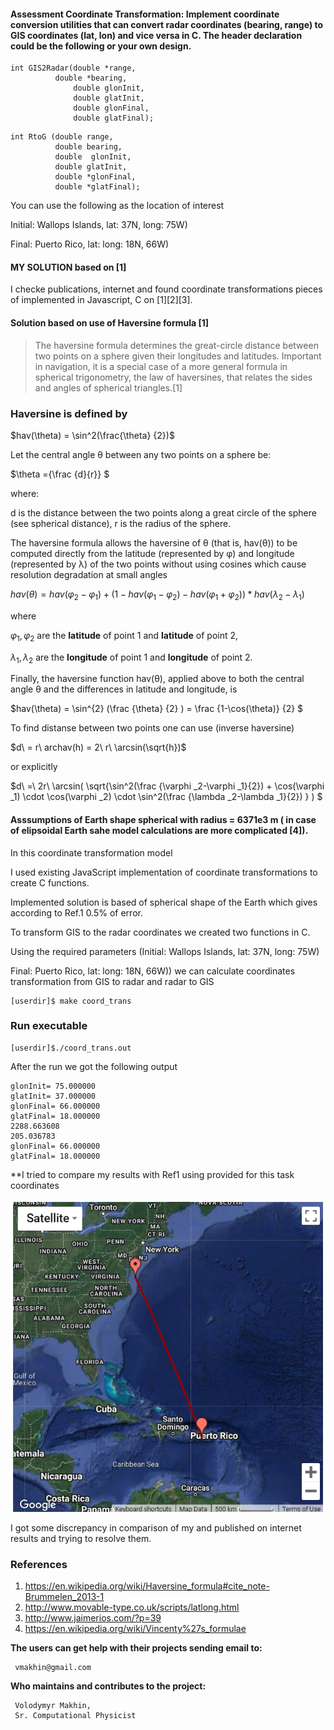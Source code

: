 #### Assessment Coordinate Transformation: Implement coordinate conversion utilities that can convert radar coordinates (bearing, range) to GIS coordinates (lat, lon) and vice versa in C. The header declaration could be the following or your own design. 
```
int GIS2Radar(double *range, 
	      double *bearing, 
              double glonInit, 
              double glatInit, 
              double glonFinal, 
              double glatFinal);
```
```
int RtoG (double range, 
          double bearing, 
          double  glonInit, 
          double glatInit, 
          double *glonFinal, 
          double *glatFinal);
```

You can use the following as the location of interest

Initial: Wallops Islands, lat: 37N, long: 75W) 

Final: Puerto Rico, lat: long: 18N, 66W) 

#### MY SOLUTION based on [1]

I checke publications, internet and found coordinate transformations pieces of implemented in Javascript, C on [1][2][3].

#### Solution based on use of Haversine formula [1]

>The haversine formula determines the great-circle distance between two points on a sphere given their longitudes and latitudes. Important in navigation, it is a special case of a more general formula in spherical trigonometry, the law of haversines, that relates the sides and angles of spherical triangles.[1]

### Haversine is defined by 

$hav(\theta) = \sin^2(\frac{\theta} {2})$

Let the central angle θ between any two points on a sphere be:

$\theta ={\frac {d}{r}} $

where:

d is the distance between the two points along a great circle of the sphere (see spherical distance),
r is the radius of the sphere.

The haversine formula allows the haversine of θ (that is, hav(θ)) to be computed directly from the latitude (represented by φ) and longitude (represented by λ) of the two points without using cosines which cause resolution degradation at small angles

$hav(\theta ) =  hav(\varphi _{2}-\varphi _{1}) + (1- hav(\varphi _{1}-\varphi _{2})- hav(\varphi _{1}+\varphi _{2})) * hav(\lambda _{2}-\lambda _{1})$

where

$\varphi _1, \varphi _2$  are the **latitude** of point 1 and **latitude** of point 2,

$\lambda _1, \lambda _2$  are the **longitude** of point 1 and **longitude** of point 2.

Finally, the haversine function hav(θ), applied above to both the central angle θ and the differences in latitude and longitude, is

$hav(\theta) = \sin^{2} (\frac {\theta} {2}  ) = \frac {1-\cos(\theta)} {2} $

To find distanse between two points one can use  (inverse haversine)

$d\ = r\ archav(h) = 2\ r\ \arcsin(\sqrt{h})$

or explicitly

$d\ =\  2r\ \arcsin(  \sqrt{\sin^2(\frac {\varphi _2-\varphi _1}{2}) + \cos(\varphi _1) \cdot \cos(\varphi _2) \cdot \sin^2(\frac {\lambda _2-\lambda _1}{2}) }    )    $



#### Asssumptions of Earth shape spherical with radius = 6371e3 m ( in case of elipsoidal Earth sahe model calculations are  more complicated [4]).

In this coordinate transformation model 

I used existing JavaScript implementation of coordinate transformations to create C functions.

Implemented solution is based of spherical shape of the Earth which gives according to Ref.1 0.5% of error.

To transform GIS to the radar coordinates we created two functions in C.

Using the required parameters (Initial: Wallops Islands, lat: 37N, long: 75W) 

Final: Puerto Rico, lat: long: 18N, 66W)) we can calculate coordinates transformation from GIS to radar and radar to GIS

```
[userdir]$ make coord_trans
```
### Run executable
```
[userdir]$./coord_trans.out
```
After the run we got the following output 
```
glonInit= 75.000000
glatInit= 37.000000
glonFinal= 66.000000
glatFinal= 18.000000
2288.663608
205.036783
glonFinal= 66.000000
glatFinal= 18.000000
```

**I tried to compare my results with Ref1 using provided for this task coordinates

<img src="fromRef1.png"  alt="drawing"  width="500"  height="500"/>

I got some discrepancy in comparison of my and published on internet results and trying to resolve them.

### References
1. https://en.wikipedia.org/wiki/Haversine_formula#cite_note-Brummelen_2013-1
2. http://www.movable-type.co.uk/scripts/latlong.html
3. http://www.jaimerios.com/?p=39
4. https://en.wikipedia.org/wiki/Vincenty%27s_formulae

**The users can get help with their projects sending email to:** 
      
     vmakhin@gmail.com 
      
**Who maintains and contributes to the project:** 
      
     Volodymyr Makhin,  
     Sr. Computational Physicist 
